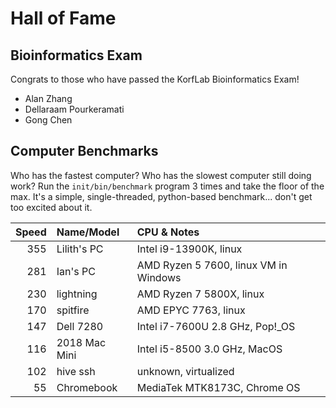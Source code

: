 Hall of Fame
============

## Bioinformatics Exam ##

Congrats to those who have passed the KorfLab Bioinformatics Exam!

+ Alan Zhang
+ Dellaraam Pourkeramati
+ Gong Chen


## Computer Benchmarks ##

Who has the fastest computer? Who has the slowest computer still doing work?
Run the `init/bin/benchmark` program 3 times and take the floor of the max.
It's a simple, single-threaded, python-based benchmark... don't get too excited
about it.

| Speed | Name/Model     | CPU & Notes
|------:|:---------------|:--------------------------------------------
|   355 | Lilith's PC    | Intel i9-13900K, linux
|   281 | Ian's PC       | AMD Ryzen 5 7600, linux VM in Windows
|   230 | lightning      | AMD Ryzen 7 5800X, linux
|   170 | spitfire       | AMD EPYC 7763, linux
|   147 | Dell 7280      | Intel i7-7600U 2.8 GHz, Pop!_OS
|   116 | 2018 Mac Mini  | Intel i5-8500 3.0 GHz, MacOS
|   102 | hive ssh       | unknown, virtualized
|    55 | Chromebook     | MediaTek MTK8173C, Chrome OS
